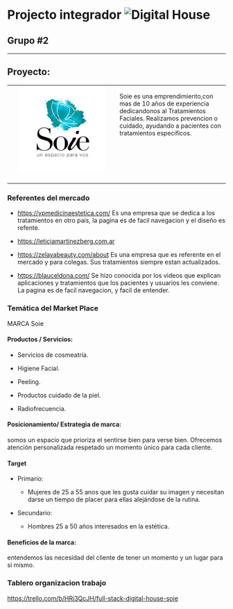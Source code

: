 # Projecto integrador ![Digital House](https://badgen.net/badge/icon/DigitalHouse?icon=terminal&color=red&label)
## Grupo #2
---
## Proyecto:
<div align="center">
    <table>
        <tr>
            <td style="max-width:210px" width=50%>
                <div align="center" >
                    <img src="Entregables\media\images\Logo\logoSOIEredes.jpg" style="max-width:200px" width=100%>
                    <br>
                    </br>        
                </div>
            </td>
            <td style="display:flex;justify-items:start;
            align-items:start">
                <p>
                Soie es una emprendimiento,con mas de 10 años de experiencia dedicandonos al Tratamientos Faciales. Realizamos prevencion o cuidado, ayudando a pacientes con tratamientos especificos.
                </p>    
            </td>          
        </tr>
    </table>
</div>

### Referentes del mercado

* https://vpmedicinaestetica.com/ Es una empresa que se dedica a los tratamientos en otro pais, la pagina es de facil navegacion y el diseño es refente.


* https://leticiamartinezberg.com.ar 


* https://zelayabeauty.com/about Es una empresa que es referente en el mercado y para colegas. Sus tratamientos siempre estan actualizados. 


* https://blauceldona.com/ Se hizo conocida por los videos que explican aplicaciones y tratamientos que los pacientes y usuarios les conviene. La pagina es de facil navegacion, y facil de entender. 



### Temática del Market Place

MARCA Soie

#### Productos / Servicios:

* Servicios de cosmeatría.

* Higiene Facial.

* Peeling.

* Productos cuidado de la piel.

* Radiofrecuencia.

#### Posicionamiento/ Estrategia de marca:

somos un espacio que prioriza el sentirse bien para verse bien. Ofrecemos atención personalizada respetado un momento único para cada cliente.

#### Target

* Primario:
  * Mujeres de 25 a 55 anos que les gusta cuidar su imagen y necesitan darse un tiempo de placer para ellas alejándose de la rutina.

* Secundario:
  * Hombres 25 a 50 años interesados en la estética.

#### Beneficios de la marca:

  entendemos las necesidad del cliente de tener un momento y un lugar para si mismo.


 ### Tablero organizacion trabajo

 https://trello.com/b/HRi3QcJH/full-stack-digital-house-soie



